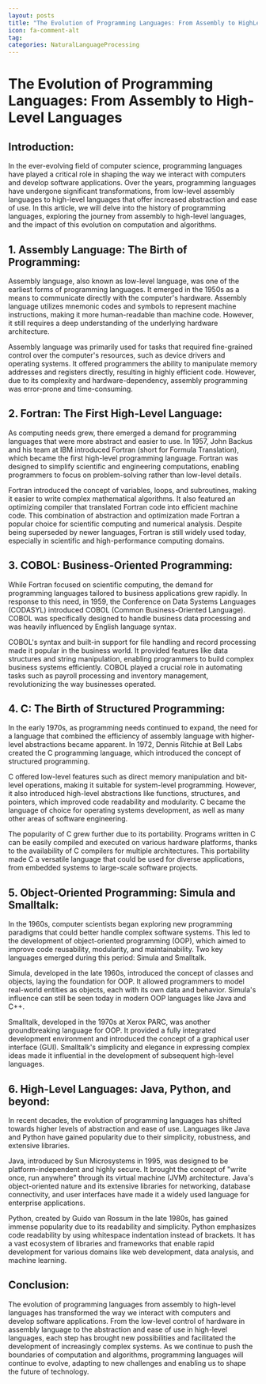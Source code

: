 ```yaml
---
layout: posts
title: "The Evolution of Programming Languages: From Assembly to HighLevel Languages"
icon: fa-comment-alt
tag:      
categories: NaturalLanguageProcessing
---
```



# The Evolution of Programming Languages: From Assembly to High-Level Languages

## Introduction:

In the ever-evolving field of computer science, programming languages have played a critical role in shaping the way we interact with computers and develop software applications. Over the years, programming languages have undergone significant transformations, from low-level assembly languages to high-level languages that offer increased abstraction and ease of use. In this article, we will delve into the history of programming languages, exploring the journey from assembly to high-level languages, and the impact of this evolution on computation and algorithms.

## 1. Assembly Language: The Birth of Programming:

Assembly language, also known as low-level language, was one of the earliest forms of programming languages. It emerged in the 1950s as a means to communicate directly with the computer's hardware. Assembly language utilizes mnemonic codes and symbols to represent machine instructions, making it more human-readable than machine code. However, it still requires a deep understanding of the underlying hardware architecture.

Assembly language was primarily used for tasks that required fine-grained control over the computer's resources, such as device drivers and operating systems. It offered programmers the ability to manipulate memory addresses and registers directly, resulting in highly efficient code. However, due to its complexity and hardware-dependency, assembly programming was error-prone and time-consuming.

## 2. Fortran: The First High-Level Language:

As computing needs grew, there emerged a demand for programming languages that were more abstract and easier to use. In 1957, John Backus and his team at IBM introduced Fortran (short for Formula Translation), which became the first high-level programming language. Fortran was designed to simplify scientific and engineering computations, enabling programmers to focus on problem-solving rather than low-level details.

Fortran introduced the concept of variables, loops, and subroutines, making it easier to write complex mathematical algorithms. It also featured an optimizing compiler that translated Fortran code into efficient machine code. This combination of abstraction and optimization made Fortran a popular choice for scientific computing and numerical analysis. Despite being superseded by newer languages, Fortran is still widely used today, especially in scientific and high-performance computing domains.

## 3. COBOL: Business-Oriented Programming:

While Fortran focused on scientific computing, the demand for programming languages tailored to business applications grew rapidly. In response to this need, in 1959, the Conference on Data Systems Languages (CODASYL) introduced COBOL (Common Business-Oriented Language). COBOL was specifically designed to handle business data processing and was heavily influenced by English language syntax.

COBOL's syntax and built-in support for file handling and record processing made it popular in the business world. It provided features like data structures and string manipulation, enabling programmers to build complex business systems efficiently. COBOL played a crucial role in automating tasks such as payroll processing and inventory management, revolutionizing the way businesses operated.

## 4. C: The Birth of Structured Programming:

In the early 1970s, as programming needs continued to expand, the need for a language that combined the efficiency of assembly language with higher-level abstractions became apparent. In 1972, Dennis Ritchie at Bell Labs created the C programming language, which introduced the concept of structured programming.

C offered low-level features such as direct memory manipulation and bit-level operations, making it suitable for system-level programming. However, it also introduced high-level abstractions like functions, structures, and pointers, which improved code readability and modularity. C became the language of choice for operating systems development, as well as many other areas of software engineering.

The popularity of C grew further due to its portability. Programs written in C can be easily compiled and executed on various hardware platforms, thanks to the availability of C compilers for multiple architectures. This portability made C a versatile language that could be used for diverse applications, from embedded systems to large-scale software projects.

## 5. Object-Oriented Programming: Simula and Smalltalk:

In the 1960s, computer scientists began exploring new programming paradigms that could better handle complex software systems. This led to the development of object-oriented programming (OOP), which aimed to improve code reusability, modularity, and maintainability. Two key languages emerged during this period: Simula and Smalltalk.

Simula, developed in the late 1960s, introduced the concept of classes and objects, laying the foundation for OOP. It allowed programmers to model real-world entities as objects, each with its own data and behavior. Simula's influence can still be seen today in modern OOP languages like Java and C++.

Smalltalk, developed in the 1970s at Xerox PARC, was another groundbreaking language for OOP. It provided a fully integrated development environment and introduced the concept of a graphical user interface (GUI). Smalltalk's simplicity and elegance in expressing complex ideas made it influential in the development of subsequent high-level languages.

## 6. High-Level Languages: Java, Python, and beyond:

In recent decades, the evolution of programming languages has shifted towards higher levels of abstraction and ease of use. Languages like Java and Python have gained popularity due to their simplicity, robustness, and extensive libraries.

Java, introduced by Sun Microsystems in 1995, was designed to be platform-independent and highly secure. It brought the concept of "write once, run anywhere" through its virtual machine (JVM) architecture. Java's object-oriented nature and its extensive libraries for networking, database connectivity, and user interfaces have made it a widely used language for enterprise applications.

Python, created by Guido van Rossum in the late 1980s, has gained immense popularity due to its readability and simplicity. Python emphasizes code readability by using whitespace indentation instead of brackets. It has a vast ecosystem of libraries and frameworks that enable rapid development for various domains like web development, data analysis, and machine learning.

## Conclusion:

The evolution of programming languages from assembly to high-level languages has transformed the way we interact with computers and develop software applications. From the low-level control of hardware in assembly language to the abstraction and ease of use in high-level languages, each step has brought new possibilities and facilitated the development of increasingly complex systems. As we continue to push the boundaries of computation and algorithms, programming languages will continue to evolve, adapting to new challenges and enabling us to shape the future of technology.